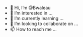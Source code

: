 - 👋 Hi, I’m @Bwaleau
- 👀 I’m interested in ...
- 🌱 I’m currently learning ...
- 💞️ I’m looking to collaborate on ...
- 📫 How to reach me ...

<!---
Bwaleau/Bwaleau is a ✨ special ✨ repository because its `README.md` (this file) appears on your GitHub profile.
You can click the Preview link to take a look at your changes.
--->
